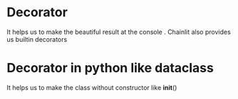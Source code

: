 # Decorator 
It helps us to make the beautiful result at the console . 
Chainlit also provides us builtin decorators

# Decorator in python like dataclass 
It helps us to make the class without constructor like  __init__()
